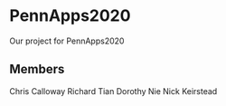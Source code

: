# PennApps2020
Our project for PennApps2020


## Members
Chris Calloway
Richard Tian
Dorothy Nie
Nick Keirstead
